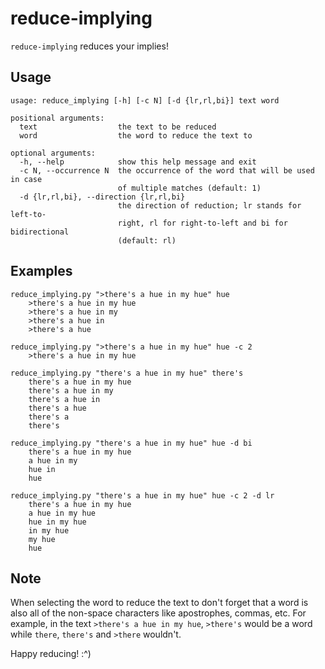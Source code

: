 # reduce-implying

`reduce-implying` reduces your implies!

## Usage

```
usage: reduce_implying [-h] [-c N] [-d {lr,rl,bi}] text word

positional arguments:
  text                  the text to be reduced
  word                  the word to reduce the text to

optional arguments:
  -h, --help            show this help message and exit
  -c N, --occurrence N  the occurrence of the word that will be used in case
                        of multiple matches (default: 1)
  -d {lr,rl,bi}, --direction {lr,rl,bi}
                        the direction of reduction; lr stands for left-to-
                        right, rl for right-to-left and bi for bidirectional
                        (default: rl)
```

## Examples

```
reduce_implying.py ">there's a hue in my hue" hue
    >there's a hue in my hue
    >there's a hue in my
    >there's a hue in
    >there's a hue

reduce_implying.py ">there's a hue in my hue" hue -c 2
    >there's a hue in my hue

reduce_implying.py "there's a hue in my hue" there's
    there's a hue in my hue
    there's a hue in my
    there's a hue in
    there's a hue
    there's a
    there's

reduce_implying.py "there's a hue in my hue" hue -d bi
    there's a hue in my hue
    a hue in my
    hue in
    hue

reduce_implying.py "there's a hue in my hue" hue -c 2 -d lr
    there's a hue in my hue
    a hue in my hue
    hue in my hue
    in my hue
    my hue
    hue
```

## Note

When selecting the word to reduce the text to don't forget that a word is also all of the non-space characters like apostrophes, commas, etc. For example, in the text `>there's a hue in my hue`, `>there's` would be a word while `there`, `there's` and `>there` wouldn't.

Happy reducing! :^)
